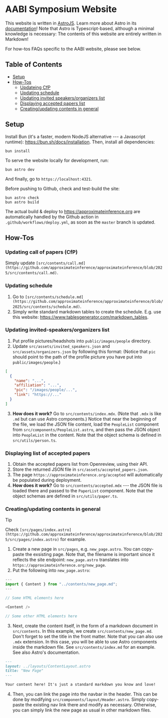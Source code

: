 # AABI Symposium Website

This website is written in [AstroJS](https://astro.build/).
Learn more about Astro in its [documentation](https://docs.astro.build/en/getting-started/)!
Note that Astro is Typescript-based, although a minimal knowledge is necessary:
The contents of this website are entirely written in Markdown!

For how-tos FAQs specific to the AABI website, please see below.

## Table of Contents

- [Setup](#setup)
- [How-Tos](#how-tos)
  - [Updateing CfP](#updating-call-of-papers-cfp)
  - [Updating schedule](#updating-schedule)
  - [Updating invited speakers/organizers list](#updating-invited-speakersorganizers-list)
  - [Displaying accepted papers list](#displaying-list-of-accepted-papers)
  - [Creating/updating contents in general](#creatingupdating-contents)

## Setup

Install Bun (it's a faster, modern NodeJS alternative --- a Javascript runtime): <https://bun.sh/docs/installation>.
Then, install all dependencies:

```
bun install
```

To serve the website locally for development, run:

```
bun astro dev
```

And finally, go to `https://localhost:4321`.

Before pushing to Github, check and test-build the site:

```
bun astro check
bun astro build
```

The actual build & deploy to <https://approximateinference.org> are automatically handled by the Github action in `.github/workflows/deploy.yml`, as soon as the `master` branch is updated.

## How-Tos

### Updating call of papers (CfP)

Simply update `[src/contents/call.md](https://github.com/approximateinference/approximateinference/blob/2025/src/contents/call.md)`.

### Updating schedule

1. Go to `[src/contents/schedule.md](https://github.com/approximateinference/approximateinference/blob/2025/src/contents/schedule.md)`.
2. Simply write standard markdown tables to create the schedule. E.g. use this website: <https://www.tablesgenerator.com/markdown_tables>.

### Updating invited-speakers/organizers list

1. Put profile pictures/headshots into `public/images/people` directory.
2. Update `src/assets/invited_speakers.json` and `src/assets/organizers.json` by following this format: (Notice that `pic` should point to the path of the profile picture you have put into `public/images/people`.)

```json
[
  {
    "name": "...",
    "affiliation": "...",
    "pic": "/images/people/...",
    "link": "https://..."
  }
]
```

3. **How does it work?** Go to `src/contents/index.mdx`. (Note that `.mdx` is like `.md` but can use Astro components.) Notice that near the beginning of the file, we load the JSON file content, load the `PeopleList` component from `src/components/PeopleList.astro`, and then pass the JSON object into `PeopleList` in the content. Note that the object schema is defined in `src/utils/person.ts`.

### Displaying list of accepted papers

1. Obtain the accepted papers list from Openreview, using their API.
2. Store the returned JSON file in `src/assets/accepted_papers.json`.
3. The page `https://approximateinference.org/accepted` will automatically be populated during deployment.
4. **How does it work?** Go to `src/contents/accepted.mdx` --- the JSON file is loaded there and passed to the `PaperList` component. Note that the object schemas are defined in `src/utils/paper.ts`.

### Creating/updating contents in general

> [!TIP]
> Check `[src/pages/index.astro](https://github.com/approximateinference/approximateinference/blob/2025/src/pages/index.astro)` for example.

1. Create a new page in `src/pages`, e.g. `new_page.astro`. You can copy-paste the exsisting page. Note that, the filename is important since it reflects the site endpoint: `new_page.astro` translates into `https://approximateinference.org/new_page`.
2. Put the following into `new_page.astro`:

```ts
---
import { Content } from "../contents/new_page.md";
---

// Some HTML elements here

<Content />

// Some other HTML elements here
```

3. Next, create the content itself, in the form of a markdown document in `src/contents`. In this example, we create `src/contents/new_page.md`. Don't forget to set the title in the front matter. Note that you can also use `.mdx` extension. In this case, you will be able to use Astro components inside the markdown file. See `src/contents/index.md` for an example. See also Astro's documentation.

```md
---
layout: ../layouts/ContentLayout.astro
title: "New Page"
---

Your content here! It's just a standard markdown you know and love!
```

4. Then, you can link the page into the navbar in the header. This can be done by modifying `src/components/layout/Header.astro`. Simply copy-paste the existing nav link there and modify as necessary. Otherwise, you can simply link the new page as usual in other markdown files.
